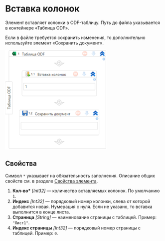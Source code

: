 # Вставка колонок

Элемент вставляет колонки в ODF-таблицу. Путь до файла указывается в контейнере «Таблица ODF».

Если в файле требуется сохранить изменения, то дополнительно используйте элемент «Сохранить документ».

![Элемент «Вставка колонок»](../../../../resources/activities/extra/odf-oxml/table/odf-insert-column.png)


## Свойства

Символ `*` указывает на обязательность заполнения. Описание общих свойств см. в разделе [Свойства элемента](https://docs.primo-rpa.ru/primo-rpa/primo-studio/process/elements#svoistva-elementa).

1. **Кол-во\*** *[Int32]* — количество вставляемых колонок. По умолчанию `1`.
1. **Индекс** *[Int32]* — порядковый номер колонки, слева от которой добавится новая. Нумерация с нуля. Если не указано, то вставка выполнится в конце листа.
1. **Страница** *[String]* — наименование страницы с таблицей. Пример: `"Лист1"`.
1. **Индекс страницы** *[Int32]* — порядковый номер страницы с таблицей. Пример: `0`.
